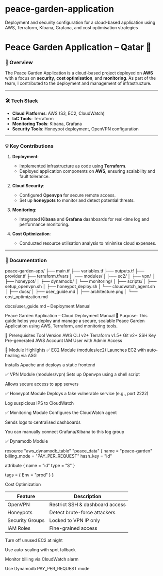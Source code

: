 # peace-garden-application
Deployment and security configuration for a cloud-based application using AWS, Terraform, Kibana, Grafana, and cost optimisation strategies
# Peace Garden Application – Qatar 🌿

### 🌟 Overview
The Peace Garden Application is a cloud-based project deployed on **AWS** with a focus on **security**, **cost optimisation**, and **monitoring**. As part of the team, I contributed to the deployment and management of infrastructure.

---

### 🛠 Tech Stack
- **Cloud Platforms**: AWS (S3, EC2, CloudWatch)
- **IaC Tools**: Terraform
- **Monitoring Tools**: Kibana, Grafana
- **Security Tools**: Honeypot deployment, OpenVPN configuration

---

### 💡 Key Contributions
1. **Deployment**:
   - Implemented infrastructure as code using **Terraform**.
   - Deployed application components on **AWS**, ensuring scalability and fault tolerance.

2. **Cloud Security**:
   - Configured **Openvpn** for secure remote access.
   - Set up **honeypots** to monitor and detect potential threats.

3. **Monitoring**:
   - Integrated **Kibana** and **Grafana** dashboards for real-time log and performance monitoring.

4. **Cost Optimization**:
   - Conducted resource utilisation analysis to minimise cloud expenses.

---

### 📖 Documentation

peace-garden-app/
├── main.tf
├── variables.tf
├── outputs.tf
├── provider.tf
├── terraform.tfvars
│
├── modules/
│   ├── ec2/
│   ├── vpn/
│   ├── honeypot/
│   ├── dynamodb/
│   └── monitoring/
│
├── scripts/
│   ├── setup_openvpn.sh
│   ├── honeypot_deploy.sh
│   └── cloudwatch_agent.sh
│
├── docs/
│   ├── user_guide.md
│   ├── architecture.png
│   └── cost_optimization.md

docs/user_guide.md – Deployment Manual

Peace Garden Application – Cloud Deployment Manual 🚀
Purpose:
This guide helps you deploy and manage a secure, scalable Peace Garden Application using AWS, Terraform, and monitoring tools.

🔧 Prerequisites
Tool	Version
AWS CLI	v2+
Terraform	v1.5+
Git	v2+
SSH Key	Pre-generated
AWS Account	IAM User with Admin Access

📂 Module Highlights
✅ EC2 Module (modules/ec2)
Launches EC2 with auto-healing via ASG

Installs Apache and deploys a static frontend

✅ VPN Module (modules/vpn)
Sets up Openvpn using a shell script

Allows secure access to app servers

✅ Honeypot Module
Deploys a fake vulnerable service (e.g., port 2222)

Log suspicious IPS to CloudWatch

✅ Monitoring Module
Configures the CloudWatch agent

Sends logs to centralised dashboards

You can manually connect Grafana/Kibana to this log group

✅ Dynamodb Module

resource "aws_dynamodb_table" "peace_data" {
  name         = "peace-garden"
  billing_mode = "PAY_PER_REQUEST"
  hash_key     = "id"

  attribute {
    name = "id"
    type = "S"
  }

  tags = {
    Env = "prod"
  }
}

Cost Optimization

| Feature         | Description                     |
| --------------- | ------------------------------- |
| OpenVPN         | Restrict SSH & dashboard access |
| Honeypots       | Detect brute-force attackers    |
| Security Groups | Locked to VPN IP only           |
| IAM Roles       | Fine-grained access             |

Turn off unused EC2 at night

Use auto-scaling with spot fallback

Monitor billing via CloudWatch alarm

Use Dynamodb PAY_PER_REQUEST mode
